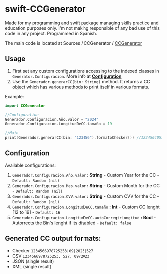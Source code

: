 # swift-CCGenerator

Made for my programming and swift package managing skills practice and education purposes only. I'm not making responsible of any bad use of this code in any project. Programmed in Spanish.

The main code is located at Sources / CCGenerator / [CCGenerator](https://github.com/AOx0/swift-CCGenerator/tree/master/Sources/CCGenerator/CCGenerator.swift) 



## Usage

1. First set any custom configurations accessing to the indexed classes in `Generator.Configuracion`. More info at **[Configuration](https://github.com/AOx0/CCGenerator#swift-CCGenerator)**
2. Use the `Generador.generarCC(bin: String)` method. It returns a CC object which has various methods to print itself in various formats.



Example:

```swift
import CCGenerator

//Configuration
Generador.Configuracion.Año.valor = "2024"
Generador.Configuracion.LongitudDeCC.tamaño = 19

//Main
print(Generador.generarCC(bin: "123456").formatoChecker()) //1234564051139615830|06|2024|693

```



## Configuration

Available configurations:

1. `Generador.Configuracion.Año.valor` **: String** - Custom Year for the CC - `Default: Random (nil) `
2. `Generador.Configuracion.Mes.valor` **: String** - Custom Month for the CC - `Default: Random (nil) `
3. `Generador.Configuracion.CVV.valor` **: String** - Custom CVV for the CC -  `Default: Random (nil) `
4. `Generador.Configuracion.LongitudDeCC.tamaño` **: Int** - Custom CC lenght [12 to 19] -  `Default: 16 `
5. `Generador.Configuracion.LongitudDeCC.autoCorregirLongitud` **: Bool** - Autorrects the Bin's lenght if its disabled - `Default: false `



## Generated CC output formats:

- Checker `1234566978725253|09|2023|527`
- CSV `1234566978725253, 527, 09/2023 `
- JSON (single result) 
- XML (single result) 